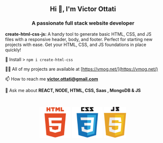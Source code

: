
<h2 align="center">Hi 👋, I'm Victor Ottati</h2>
<h3 align="center">A passionate full stack website developer</h3>

**create-html-css-js:** A handy tool to generate basic HTML, CSS, and JS files with a responsive header, body, and footer. Perfect for starting new projects with ease. Get your HTML, CSS, and JS foundations in place quickly!

📄 Install > ` npm i create-html-css `

👨‍💻 All of my projects are available at [https://vmog.net/](https://vmog.net/)  

📫 How to reach me **victor.ottati@gmail.com**  

💬 Ask me about **REACT, NODE, HTML, CSS, Saas , MongoDB & JS**  

<br>
<p align="center">
    <img height="100px" src="images/html5.svg" alt="logo html5" />
    <img height="100px" src="images/css3.svg" alt="logo css3" />
    <img height="100px" src="images/javascript.svg" alt="logo javascript" />
</p>
